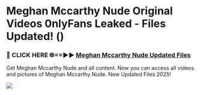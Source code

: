 # Meghan Mccarthy Nude Original Videos 0nlyFans Leaked - Files Updated! ()

<h3>🔴 CLICK HERE 🌐==►► <a href="https://tinyurl.com/2p9ay9w9" rel="nofollow">Meghan Mccarthy Nude Updated Files</a></h3>

Get Meghan Mccarthy Nude and all content. Now you can access all videos and pictures of Meghan Mccarthy Nude. New Updated Files 2025!

[![](https://i.imgur.com/KQgVmj3.gif)](https://tinyurl.com/2p9ay9w9)
